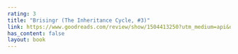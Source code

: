 ```yaml
---
rating: 3
title: "Brisingr (The Inheritance Cycle, #3)"
link: https://www.goodreads.com/review/show/1504413250?utm_medium=api&utm_source=rss
has_content: false
layout: book
---
```

